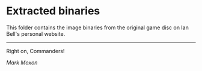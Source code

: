 # Extracted binaries

This folder contains the image binaries from the original game disc on Ian Bell's personal website.

---

Right on, Commanders!

_Mark Moxon_